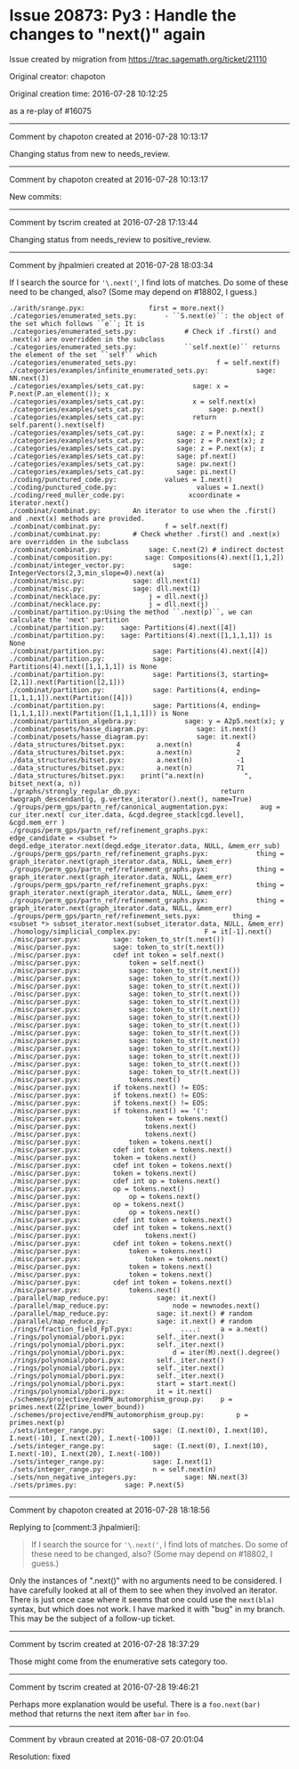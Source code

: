 # Issue 20873: Py3 : Handle the changes to "next()" again

Issue created by migration from https://trac.sagemath.org/ticket/21110

Original creator: chapoton

Original creation time: 2016-07-28 10:12:25

as a re-play of #16075


---

Comment by chapoton created at 2016-07-28 10:13:17

Changing status from new to needs_review.


---

Comment by chapoton created at 2016-07-28 10:13:17

New commits:


---

Comment by tscrim created at 2016-07-28 17:13:44

Changing status from needs_review to positive_review.


---

Comment by jhpalmieri created at 2016-07-28 18:03:34

If I search the source for `'\.next('`, I find lots of matches. Do some of these need to be changed, also? (Some may depend on #18802, I guess.)

```
./arith/srange.pyx:                first = more.next()
./categories/enumerated_sets.py:       - ``S.next(e)``: the object of the set which follows ``e``; It is
./categories/enumerated_sets.py:            # Check if .first() and .next(x) are overridden in the subclass
./categories/enumerated_sets.py:            ``self.next(e)`` returns the element of the set ``self`` which
./categories/enumerated_sets.py:                    f = self.next(f)
./categories/examples/infinite_enumerated_sets.py:            sage: NN.next(3)
./categories/examples/sets_cat.py:            sage: x = P.next(P.an_element()); x
./categories/examples/sets_cat.py:            x = self.next(x)
./categories/examples/sets_cat.py:                sage: p.next()
./categories/examples/sets_cat.py:            return self.parent().next(self)
./categories/examples/sets_cat.py:        sage: z = P.next(x); z
./categories/examples/sets_cat.py:        sage: z = P.next(x); z
./categories/examples/sets_cat.py:        sage: z = P.next(x); z
./categories/examples/sets_cat.py:        sage: pf.next()
./categories/examples/sets_cat.py:        sage: pw.next()
./categories/examples/sets_cat.py:        sage: pi.next()
./coding/punctured_code.py:            values = I.next()
./coding/punctured_code.py:                    values = I.next()
./coding/reed_muller_code.py:                xcoordinate = iterator.next()
./combinat/combinat.py:        An iterator to use when the .first() and .next(x) methods are provided.
./combinat/combinat.py:                f = self.next(f)
./combinat/combinat.py:        # Check whether .first() and .next(x) are overridden in the subclass
./combinat/combinat.py:            sage: C.next(2) # indirect doctest
./combinat/composition.py:        sage: Compositions(4).next([1,1,2])
./combinat/integer_vector.py:            sage: IntegerVectors(2,3,min_slope=0).next(a)
./combinat/misc.py:            sage: dll.next(1)
./combinat/misc.py:            sage: dll.next(1)
./combinat/necklace.py:            j = dll.next(j)
./combinat/necklace.py:            j = dll.next(j)
./combinat/partition.py:Using the method ``.next(p)``, we can calculate the 'next' partition
./combinat/partition.py:    sage: Partitions(4).next([4])
./combinat/partition.py:    sage: Partitions(4).next([1,1,1,1]) is None
./combinat/partition.py:            sage: Partitions(4).next([4])
./combinat/partition.py:            sage: Partitions(4).next([1,1,1,1]) is None
./combinat/partition.py:            sage: Partitions(3, starting=[2,1]).next(Partition([2,1]))
./combinat/partition.py:            sage: Partitions(4, ending=[1,1,1,1]).next(Partition([4]))
./combinat/partition.py:            sage: Partitions(4, ending=[1,1,1,1]).next(Partition([1,1,1,1])) is None
./combinat/partition_algebra.py:            sage: y = A2p5.next(x); y
./combinat/posets/hasse_diagram.py:            sage: it.next()
./combinat/posets/hasse_diagram.py:            sage: it.next()
./data_structures/bitset.pyx:        a.next(n)           4
./data_structures/bitset.pyx:        a.next(n)           2
./data_structures/bitset.pyx:        a.next(n)           -1
./data_structures/bitset.pyx:        a.next(n)           71
./data_structures/bitset.pyx:    print("a.next(n)          ", bitset_next(a, n))
./graphs/strongly_regular_db.pyx:                    return twograph_descendant(g, g.vertex_iterator().next(), name=True)
./groups/perm_gps/partn_ref/canonical_augmentation.pyx:        aug = cur_iter.next( cur_iter.data, &cgd.degree_stack[cgd.level], &cgd.mem_err )
./groups/perm_gps/partn_ref/refinement_graphs.pyx:        edge_candidate = <subset *> degd.edge_iterator.next(degd.edge_iterator.data, NULL, &mem_err_sub)
./groups/perm_gps/partn_ref/refinement_graphs.pyx:            thing = graph_iterator.next(graph_iterator.data, NULL, &mem_err)
./groups/perm_gps/partn_ref/refinement_graphs.pyx:            thing = graph_iterator.next(graph_iterator.data, NULL, &mem_err)
./groups/perm_gps/partn_ref/refinement_graphs.pyx:            thing = graph_iterator.next(graph_iterator.data, NULL, &mem_err)
./groups/perm_gps/partn_ref/refinement_graphs.pyx:            thing = graph_iterator.next(graph_iterator.data, NULL, &mem_err)
./groups/perm_gps/partn_ref/refinement_sets.pyx:        thing = <subset *> subset_iterator.next(subset_iterator.data, NULL, &mem_err)
./homology/simplicial_complex.py:                F = it[-1].next()
./misc/parser.pyx:        sage: token_to_str(t.next())
./misc/parser.pyx:        sage: token_to_str(t.next())
./misc/parser.pyx:        cdef int token = self.next()
./misc/parser.pyx:            token = self.next()
./misc/parser.pyx:            sage: token_to_str(t.next())
./misc/parser.pyx:            sage: token_to_str(t.next())
./misc/parser.pyx:            sage: token_to_str(t.next())
./misc/parser.pyx:            sage: token_to_str(t.next())
./misc/parser.pyx:            sage: token_to_str(t.next())
./misc/parser.pyx:            sage: token_to_str(t.next())
./misc/parser.pyx:            sage: token_to_str(t.next())
./misc/parser.pyx:            sage: token_to_str(t.next())
./misc/parser.pyx:            sage: token_to_str(t.next())
./misc/parser.pyx:            sage: token_to_str(t.next())
./misc/parser.pyx:            sage: token_to_str(t.next())
./misc/parser.pyx:            sage: token_to_str(t.next())
./misc/parser.pyx:            sage: token_to_str(t.next())
./misc/parser.pyx:            sage: token_to_str(t.next())
./misc/parser.pyx:            tokens.next()
./misc/parser.pyx:        if tokens.next() != EOS:
./misc/parser.pyx:        if tokens.next() != EOS:
./misc/parser.pyx:        if tokens.next() != EOS:
./misc/parser.pyx:        if tokens.next() == '(':
./misc/parser.pyx:                token = tokens.next()
./misc/parser.pyx:                tokens.next()
./misc/parser.pyx:                tokens.next()
./misc/parser.pyx:            token = tokens.next()
./misc/parser.pyx:        cdef int token = tokens.next()
./misc/parser.pyx:        token = tokens.next()
./misc/parser.pyx:        cdef int token = tokens.next()
./misc/parser.pyx:        token = tokens.next()
./misc/parser.pyx:        cdef int op = tokens.next()
./misc/parser.pyx:        op = tokens.next()
./misc/parser.pyx:            op = tokens.next()
./misc/parser.pyx:        op = tokens.next()
./misc/parser.pyx:            op = tokens.next()
./misc/parser.pyx:        cdef int token = tokens.next()
./misc/parser.pyx:        cdef int token = tokens.next()
./misc/parser.pyx:                tokens.next()
./misc/parser.pyx:        cdef int token = tokens.next()
./misc/parser.pyx:            token = tokens.next()
./misc/parser.pyx:                token = tokens.next()
./misc/parser.pyx:            token = tokens.next()
./misc/parser.pyx:            token = tokens.next()
./misc/parser.pyx:        cdef int token = tokens.next()
./misc/parser.pyx:            tokens.next()
./parallel/map_reduce.py:            sage: it.next()
./parallel/map_reduce.py:                node = newnodes.next()
./parallel/map_reduce.py:            sage: it.next() # random
./parallel/map_reduce.py:            sage: it.next() # random
./rings/fraction_field_FpT.pyx:            ....:     a = a.next()
./rings/polynomial/pbori.pyx:        self._iter.next()
./rings/polynomial/pbori.pyx:        self._iter.next()
./rings/polynomial/pbori.pyx:            d = iter(M).next().degree()
./rings/polynomial/pbori.pyx:        self._iter.next()
./rings/polynomial/pbori.pyx:        self._iter.next()
./rings/polynomial/pbori.pyx:        self._iter.next()
./rings/polynomial/pbori.pyx:        start = start.next()
./rings/polynomial/pbori.pyx:        it = it.next()
./schemes/projective/endPN_automorphism_group.py:    p = primes.next(ZZ(prime_lower_bound))
./schemes/projective/endPN_automorphism_group.py:        p = primes.next(p)
./sets/integer_range.py:            sage: (I.next(0), I.next(10), I.next(-10), I.next(20), I.next(-100))
./sets/integer_range.py:            sage: (I.next(0), I.next(10), I.next(-10), I.next(20), I.next(-100))
./sets/integer_range.py:            sage: I.next(1)
./sets/integer_range.py:            n = self.next(n)
./sets/non_negative_integers.py:            sage: NN.next(3)
./sets/primes.py:            sage: P.next(5)
```



---

Comment by chapoton created at 2016-07-28 18:18:56

Replying to [comment:3 jhpalmieri]:
> If I search the source for `'\.next('`, I find lots of matches. Do some of these need to be changed, also? (Some may depend on #18802, I guess.)

Only the instances of ".next()" with no arguments need to be considered. I have carefully looked at all of them to see when they involved an iterator. There is just once case where it seems that one could use the `next(bla)` syntax, but which does not work. I have marked it with "bug" in my branch. This may be the subject of a follow-up ticket.


---

Comment by tscrim created at 2016-07-28 18:37:29

Those might come from the enumerative sets category too.


---

Comment by tscrim created at 2016-07-28 19:46:21

Perhaps more explanation would be useful. There is a `foo.next(bar)` method that returns the next item after `bar` in `foo`.


---

Comment by vbraun created at 2016-08-07 20:01:04

Resolution: fixed

